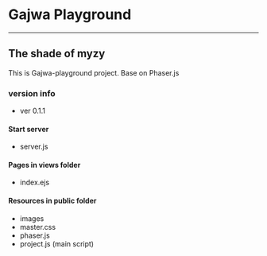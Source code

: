 # Gajwa Playground
<hr>

## The shade of myzy

This is Gajwa-playground project.
Base on Phaser.js

### version info
- ver 0.1.1

#### Start server
- server.js

#### Pages in views folder
- index.ejs

#### Resources in public folder
- images
- master.css
- phaser.js
- project.js (main script)
